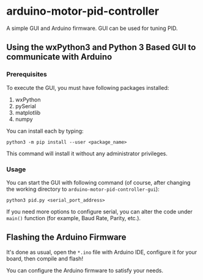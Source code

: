 # arduino-motor-pid-controller
A simple GUI and Arduino firmware. GUI can be used for tuning PID.

## Using the wxPython3 and Python 3 Based GUI to communicate with Arduino

### Prerequisites

To execute the GUI, you must have following packages installed:

  1. wxPython
  2. pySerial
  3. matplotlib
  4. numpy
  
You can install each by typing:

```
python3 -m pip install --user <package_name>
```

This command will install it without any administrator privileges.

### Usage

You can start the GUI with following command (of course, after changing the
working directory to `arduino-motor-pid-controller-gui`):

```
python3 pid.py <serial_port_address>
```

If you need more options to configure serial, you can alter the code under
`main()` function (for example, Baud Rate, Parity, etc.).

## Flashing the Arduino Firmware

It's done as usual, open the `*.ino` file with Arduino IDE, configure it for
your board, then compile and flash!

You can configure the Arduino firmware to satisfy your needs.

